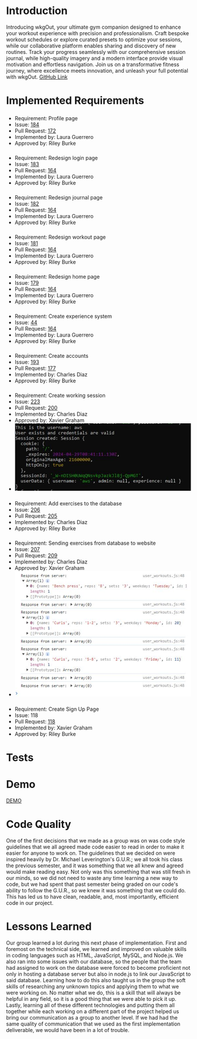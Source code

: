 # Introduction
Introducing wkgOut, your ultimate gym companion designed to enhance your workout experience with precision and professionalism. Craft bespoke workout schedules or explore curated presets to optimize your sessions, while our collaborative platform enables sharing and discovery of new routines. Track your progress seamlessly with our comprehensive session journal, while high-quality imagery and a modern interface provide visual motivation and effortless navigation. Join us on a transformative fitness journey, where excellence meets innovation, and unleash your full potential with wkgOut.
[GitHub Link](https://github.com/rjb489/CS386-wkgOut/blob/main/Deliverables/D6-Implementation2.md)

# Implemented Requirements

###

- Requirement: Profile page
- Issue: [184](https://github.com/rjb489/CS386-wkgOut/issues/184)
- Pull Request: [172](https://github.com/rjb489/CS386-wkgOut/pull/172)
- Implemented by: Laura Guerrero
- Approved by: Riley Burke

###

- Requirement: Redesign login page
- Issue: [183](https://github.com/rjb489/CS386-wkgOut/issues/183)
- Pull Request: [164](https://github.com/rjb489/CS386-wkgOut/pull/164)
- Implemented by: Laura Guerrero
- Approved by: Riley Burke

###

- Requirement: Redesign journal page
- Issue: [182](https://github.com/rjb489/CS386-wkgOut/issues/182)
- Pull Request: [164](https://github.com/rjb489/CS386-wkgOut/pull/164)
- Implemented by: Laura Guerrero
- Approved by: Riley Burke

###

- Requirement: Redesign workout page
- Issue: [181](https://github.com/rjb489/CS386-wkgOut/issues/181)
- Pull Request: [164](https://github.com/rjb489/CS386-wkgOut/pull/164)
- Implemented by: Laura Guerrero
- Approved by: Riley Burke

###

- Requirement: Redesign home page
- Issue: [179](https://github.com/rjb489/CS386-wkgOut/issues/179)
- Pull Request: [164](https://github.com/rjb489/CS386-wkgOut/pull/164)
- Implemented by: Laura Guerrero
- Approved by: Riley Burke

###

- Requirement: Create experience system
- Issue: [44](https://github.com/rjb489/CS386-wkgOut/issues/44)
- Pull Request: [164](https://github.com/rjb489/CS386-wkgOut/pull/164)
- Implemented by: Laura Guerrero
- Approved by: Riley Burke

###

- Requirement: Create accounts 
- Issue: [193](https://github.com/rjb489/CS386-wkgOut/issues/193)
- Pull Request: [177](https://github.com/rjb489/CS386-wkgOut/pull/177)
- Implemented by: Charles Diaz
- Approved by: Riley Burke

###

- Requirement: Create working session
- Issue: [223](https://github.com/rjb489/CS386-wkgOut/issues/223)
- Pull Request: [200](https://github.com/rjb489/CS386-wkgOut/pull/200)
- Implemented by: Charles Diaz
- Approved by: Xavier Graham
- ![picture of sessions](https://github.com/rjb489/CS386-wkgOut/blob/main/Extra%20Files/images/sessions.JPG)



###

- Requirement: Add exercises to the database
- Issue: [206](https://github.com/rjb489/CS386-wkgOut/issues/206)
- Pull Request: [205](https://github.com/rjb489/CS386-wkgOut/pull/205)
- Implemented by: Charles Diaz
- Approved by: Riley Burke


###

- Requirement: Sending exercises from database to website
- Issue: [207](https://github.com/rjb489/CS386-wkgOut/issues/207)
- Pull Request: [209](https://github.com/rjb489/CS386-wkgOut/pull/209)
- Implemented by: Charles Diaz
- Approved by: Xavier Graham
- ![picture of console](https://github.com/rjb489/CS386-wkgOut/blob/main/Extra%20Files/images/exercises-from-server.JPG)

###

- Requirement: Create Sign Up Page
- Issue: 118
- Pull Request: [118](https://github.com/rjb489/CS386-wkgOut/pull/118)
- Implemented by: Xavier Graham
- Approved by: Riley Burke

# Tests

# Demo

[DEMO](https://www.youtube.com/watch?v=XfM54gTjzu8)

# Code Quality
One of the first decisions that we made as a group was on was code style guidelines that we all agreed made code easier to read in order to make it easier for anyone to work on. The guidelines that we decided on were inspired heavily by Dr. Michael Leverington's G.U.R.; we all took his class the previous semester, and it was something that we all knew and agreed would make reading easy. Not only was this something that was still fresh in our minds, so we did not need to waste any time learning a new way to code, but we had spent that past semester being graded on our code's ability to follow the G.U.R., so we knew it was something that we could do. This has led us to have clean, readable, and, most importantly, efficient code in our project.

# Lessons Learned
Our group learned a lot during this next phase of implementation. First and foremost on the technical side, we learned and improved on valuable skills in coding languages such as HTML, JavaScript, MySQL, and Node.js. We also ran into some issues with our database, so the people that the team had assigned to work on the database were forced to become proficient not only in hosting a database server but also in node.js to link our JavaScript to said database. Learning how to do this also taught us in the group the soft skills of researching any unknown topics and applying them to what we were working on. No matter what we do, this is a skill that will always be helpful in any field, so it is a good thing that we were able to pick it up. Lastly, learning all of these different technologies and putting them all together while each working on a different part of the project helped us bring our communication as a group to another level. If we had had the same quality of communication that we used as the first implementation deliverable, we would have been in a lot of trouble.
